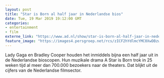 ```yaml
---
layout: post
title: "Star is Born al half jaar in Nederlandse bios"
date: Tue, 19 Mar 2019 19:12:00 GMT
categories: 
- entertainment 
- film 
externe_link: "https://www.ad.nl/show/star-is-born-al-half-jaar-in-nederlandse-bios~af11d695/"
feature_image: "https://images4.persgroep.net/rcs/zICF2hYdlmcYMC0XwDBzwXaUGas/diocontent/133639090/_fitwidth/400/?appId=21791a8992982cd8da851550a453bd7f&quality=0.7"
---
```


Lady Gaga en Bradley Cooper houden het inmiddels bijna een half jaar uit in de Nederlandse bioscopen. Hun muzikale drama A Star is Born trok in 25 weken tijd al meer dan 700.000 bezoekers naar de theaters. Dat blijkt uit de cijfers van de Nederlandse filmsector.
